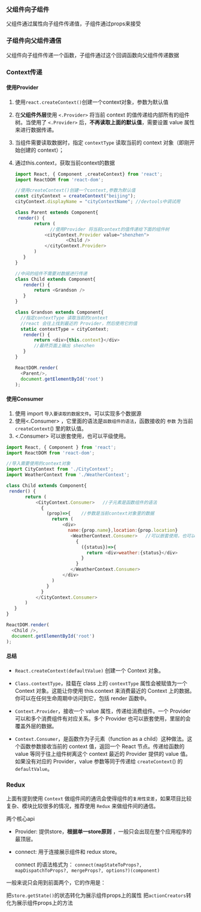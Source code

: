 ### 父组件向子组件

父组件通过属性向子组件传递值，子组件通过props来接受



### 子组件向父组件通信

父组件向子组件传递一个函数，子组件通过这个回调函数向父组件传递数据



### Context传递

#### 使用Provider

1. 使用`react.createContext()`创建一个context对象，参数为默认值

2. 在**父组件外层**使用 `<.Provider>` 将当前 context 的值传递给内部所有的组件树。当使用了 `<.Provider>` 后，**不再读取上面的默认值**，需要设置 value 属性来进行数据传递。

3. 当组件需要读取数据时，指定 `contextType` 读取当前的 context 对象（即刚开始创建的 context）；

4. 通过this.context，获取当前context的数据

   ```js
   import React, { Component ,createContext} from 'react';
   import ReactDOM from 'react-dom';
   
   //使用createContext()创建一个context,参数为默认值
   const cityContext = createContext("beijing");
   cityContext.displayName = "cityContextName"; //devtools中调试用
   
   class Parent extends Component{
    render() {
          return (
          		//使用Provider 将当前context的值传递给下面的组件树
              <cityContext.Provider value="shenzhen">
                      <Child />
              </cityContext.Provider>
          )
      }
   }
   
   //中间的组件不需要对数据进行传递
   class Child extends Component{
      render() {
          return <Grandson />
      }
   }
   
   class Grandson extends Component{
     //指定contextType 读取当前的context
     //react 会往上找到最近的 Provider，然后使用它的值
     static contextType = cityContext;
      render() {
          return <div>{this.context}</div>
          //最终页面上输出 shenzhen
      }
   }
   
   ReactDOM.render(
     <Parent/>,
     document.getElementById('root')
   );
   ```

#### 使用Consumer

1. 使用 import `导入要读取的数据文件`。可以实现多个数据源
2. 使用<.Consumer> ，它里面的语法是`函数组件的语法`，函数接收的 `参数` 为当前 `createContext`() 里的默认值。
3. <.Consumer> 可以嵌套使用，也可以平级使用。

```js
import React, { Component } from 'react';
import ReactDOM from 'react-dom';

//导入需要使用的context对象
import CityContext from './CityContext';
import WeatherContext from './WeatherContext';

class Child extends Component{
 render() {
       return (
           <CityContext.Consumer>	//子元素是函数组件的语法
             {
               (prop)=>{	//参数是当前context对象里的数据
                 return (
                     <div>
                       name:{prop.name},location:{prop.location}
                        <WeatherContext.Consumer>	//可以嵌套使用，也可以同级使用
                          {
                            ({status})=>{
                              return <div>weather:{status}</div>
                            }
                          }
                        </WeatherContext.Consumer>
                     </div>
                 )
               }
             }
           </CityContext.Consumer>
       )
   }
}

ReactDOM.render(
  <Child />,
  document.getElementById('root')
);
```

#### 总结

* `React.createContext(defaultValue)` 创建一个 Context 对象。

* `Class.contextType`，挂载在 class 上的 `contextType` 属性会被赋值为一个 Context 对象。这能让你使用 this.context 来消费最近的 Context 上的数据。你可以在任何生命周期中访问到它，包括 render 函数中。

* `Context.Provider`，接收一个 value 属性，传递给消费组件。一个 Provider 可以和多个消费组件有对应关系。多个 Provider 也可以嵌套使用，里层的会覆盖外层的数据。

* `Context.Consumer`，是函数作为子元素（function as a child）这种做法。这个函数参数接收当前的 context 值，返回一个 React 节点。传递给函数的 value 等同于往上组件树离这个 context 最近的 Provider 提供的 value 值。如果没有对应的 Provider，value 参数等同于传递给 `createContext`() 的 `defaultValue`。

### Redux

上面有提到使用 `Context` 做组件间的通讯会使得组件的`复用性变差`，如果项目比较复杂、模块比较很多的情况，推荐使用 `Redux` 来做组件间的通信。



两个核心api

* Provider: 提供store，**根据单一store原则** ，一般只会出现在整个应用程序的最顶层。

- connect: 用于连接展示组件和 redux store。

  connect 的语法格式为： `connect(mapStateToProps?, mapDispatchToProps?, mergeProps?, options?)(component)`

一般来说只会用到前面两个，它的作用是：

把`store.getState()`的状态转化为展示组件props上的属性
把`actionCreators`转化为展示组件props上的方法
